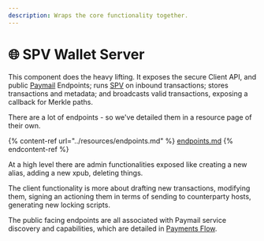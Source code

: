 ```yaml
---
description: Wraps the core functionality together.
---
```


# 🌐 SPV Wallet Server

This component does the heavy lifting. It exposes the secure Client API, and public [Paymail](../resources/paymail.md) Endpoints; runs [SPV](../key-concepts/spv-definition.md) on inbound transactions; stores transactions and metadata; and broadcasts valid transactions, exposing a callback for Merkle paths.

There are a lot of endpoints - so we've detailed them in a resource page of their own.

{% content-ref url="../resources/endpoints.md" %}
[endpoints.md](../resources/endpoints.md)
{% endcontent-ref %}

At a high level there are admin functionalities exposed like creating a new alias, adding a new xpub, deleting things.&#x20;

The client functionality is more about drafting new transactions, modifying them, signing an actioning them in terms of sending to counterparty hosts, generating new locking scripts.

The public facing endpoints are all associated with Paymail service discovery and capabilities, which are detailed in [Payments Flow](../key-concepts/payments-flow.md).
